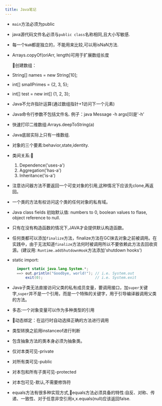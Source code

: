 ```yaml
---
title: Java笔记
---
```


- `main`方法必须为public
- java源代码文件名必须与`public class`名称相同,且大小写敏感.
- 每一个`NaN`都是独立的，不能用来比较,可以用isNaN方法.
- Arrays.copyOf(oriArr, length)可用于扩展数组长度

  创建数组：
- String[] names = new String[10];
- int[] smallPrimes = {2, 3, 5};
- int[] test = new int[] {1, 2, 3};
  
- Java不允许指针运算(通过数组指针+1访问下一个元素)
- Java命令行参数不包括文件名. 例子：java Message -h args[0]是'-h'
- 快速打印二维数组:Arrays.deepToString(a)
- Java底层实际上只有一维数组.
- 对象的三个要素:behavior,state,identity.
- 类间关系:
    1. Dependence('uses-a')
    2. Aggregation('has-a')
    3. Inheritance('is-a')
- 注意访问器方法不要返回一个可变对象的引用,这种情况下应该先clone,再返回。
- 一个类的方法有权访问这个类的任何对象的私有域。
- Java class fields 初始默认值: numbers to 0, boolean values to flase, object reference to null.
- 只有在没有构造函数的情况下,JAVA才会提供默认构造函数。
- 任何类都可以添加`finalize`方法，finalize方法在GC抹去对象之前被调用。在实践中，由于无法知道`finalize`方法何时被调用所以不要依赖此方法去回收资源。(建议用: `Runtime.addShutdownHook`方法添加'shutdown hooks')
- static import:

  ```java
    import static java.lang.System.*;
    ==> out.println("Goodbye, world!"); // i.e. System.out
        exit(0);                        // i.e. System.exit
  ```

- Java子类无法直接访问父类的私有成员变量，要调用接口，加`super`关键字,`super`并不是一个引用，而是一个特殊的关键字，用于引导编译器调用父类的方法。
- 多态:一个对象变量可以作为多种类型的引用
- 动态绑定：在运行时自动选择正确的方法进行调用
- 类型转换之前用instanceof进行判断
- 包含抽象方法的类本身必须为抽象类。
- 仅对本类可见-private
- 对所有类可见-public
- 对本包和所有子类可见-protected
- 对本包可见-默认,不需要修饰符
- equals方法有很多种实现方式,equals方法必须具备的特性:自反、对称、传递、一致性、对于任意非空引用x,x.equals(null)应该返回false.
